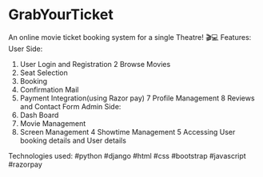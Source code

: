 # GrabYourTicket
An online movie ticket booking system for a single Theatre! 🎬💻
Features:
User Side:
1. User Login and Registration
2 Browse Movies
3. Seat Selection
4. Booking
5. Confirmation Mail
6. Payment Integration(using Razor pay)
7 Profile Management
8 Reviews and Contact Form
Admin Side:
1. Dash Board
2. Movie Management
3. Screen Management
4 Showtime Management
5 Accessing User booking details and User details

Technologies used:
#python #django #html #css #bootstrap #javascript #razorpay
